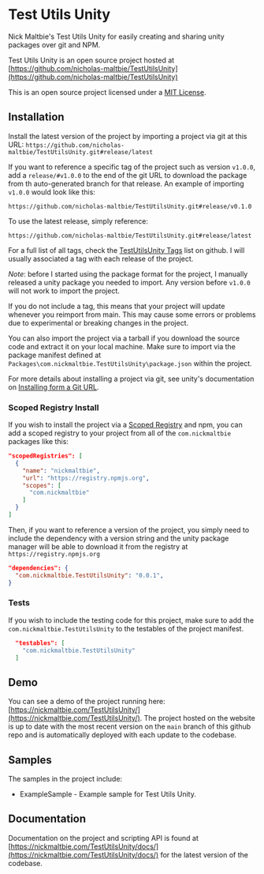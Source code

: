 # Test Utils Unity

Nick Maltbie's Test Utils Unity for easily creating and sharing unity
packages over git and NPM.

Test Utils Unity is an open source project hosted at
[https://github.com/nicholas-maltbie/TestUtilsUnity](https://github.com/nicholas-maltbie/TestUtilsUnity)

This is an open source project licensed under a [MIT License](LICENSE.txt).

## Installation

Install the latest version of the project by importing a project via git
at this URL:
`https://github.com/nicholas-maltbie/TestUtilsUnity.git#release/latest`

If you want to reference a specific tag of the project such as version `v1.0.0`,
add a `release/#v1.0.0` to the end of the git URL to download the package
from th auto-generated branch for that release. An example of importing `v1.0.0`
would look like this:

```text
https://github.com/nicholas-maltbie/TestUtilsUnity.git#release/v0.1.0
```

To use the latest release, simply reference:

```text
https://github.com/nicholas-maltbie/TestUtilsUnity.git#release/latest
```

For a full list of all tags, check the [TestUtilsUnity Tags](https://github.com/nicholas-maltbie/TestUtilsUnity/tags)
list on github. I will usually associated a tag with each release of the project.

_Note_: before I started using the package format for the project, I manually
released a unity package you needed to import. Any version before `v1.0.0`
will not work to import the project.

If you do not include a tag, this means that your project will update whenever
you reimport from main. This may cause some errors or problems due to
experimental or breaking changes in the project.

You can also import the project via a tarball if you download the source
code and extract it on your local machine. Make sure to import
via the package manifest defined at `Packages\com.nickmaltbie.TestUtilsUnity\package.json`
within the project.

For more details about installing a project via git, see unity's documentation
on [Installing form a Git URL](https://docs.unity3d.com/Manual/upm-ui-giturl.html#:~:text=%20Select%20Add%20package%20from%20git%20URL%20from,repository%20directly%20rather%20than%20from%20a%20package%20registry.).

### Scoped Registry Install

If you wish to install the project via a
[Scoped Registry](https://docs.unity3d.com/Manual/upm-scoped.html)
and npm, you can add a scoped registry to your project from all of the
`com.nickmaltbie` packages like this:

```json
"scopedRegistries": [
  {
    "name": "nickmaltbie",
    "url": "https://registry.npmjs.org",
    "scopes": [
      "com.nickmaltbie"
    ]
  }
]
```

Then, if you want to reference a version of the project, you simply
need to include the dependency with a version string and the unity package
manager will be able to download it from the registry at
`https://registry.npmjs.org`

```json
"dependencies": {
  "com.nickmaltbie.TestUtilsUnity": "0.0.1",
}
```

### Tests

If you wish to include the testing code for this project, make sure to add
the `com.nickmaltbie.TestUtilsUnity` to the testables
of the project manifest.

```json
  "testables": [
    "com.nickmaltbie.TestUtilsUnity"
  ]
```

## Demo

You can see a demo of the project running here:
[https://nickmaltbie.com/TestUtilsUnity/](https://nickmaltbie.com/TestUtilsUnity/).
The project hosted on the website is up to date with the most recent
version on the `main` branch of this github repo
and is automatically deployed with each update to the codebase.

## Samples

The samples in the project include:

* ExampleSample - Example sample for Test Utils Unity.

## Documentation

Documentation on the project and scripting API is found at
[https://nickmaltbie.com/TestUtilsUnity/docs/](https://nickmaltbie.com/TestUtilsUnity/docs/)
for the latest version of the codebase.
